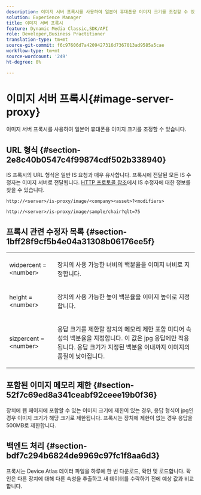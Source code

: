 ```yaml
---
description: 이미지 서버 프록시를 사용하여 일본어 휴대폰용 이미지 크기를 조정할 수 있습니다.
solution: Experience Manager
title: 이미지 서버 프록시
feature: Dynamic Media Classic,SDK/API
role: Developer,Business Practitioner
translation-type: tm+mt
source-git-commit: f6c97606d7a4209427316d7367013ad9585a5cae
workflow-type: tm+mt
source-wordcount: '249'
ht-degree: 0%

---
```



# 이미지 서버 프록시{#image-server-proxy}

이미지 서버 프록시를 사용하여 일본어 휴대폰용 이미지 크기를 조정할 수 있습니다.

## URL 형식 {#section-2e8c40b0547c4f99874cdf502b338940}

IS 프록시의 URL 형식은 일반 IS 요청과 매우 유사합니다. 프록시에 전달된 모든 IS 수정자는 이미지 서버로 전달됩니다. [HTTP 프로토콜 참조](../../is-api/http-ref/image-serving-api-ref/c-http-protocol-reference/c-introduction/c-introduction.md#concept-dbbd5241bc6248ad9b9d7f6c635c311e)에서 IS 수정자에 대한 정보를 찾을 수 있습니다.

`http://<server>/is-proxy/image/<company><asset>?<modifiers>`

`http://<server>/is-proxy/image/sample/chair?qlt=75`

## 프록시 관련 수정자 목록 {#section-1bff28f9cf5b4e04a31308b06176ee5f}

<table id="simpletable_40C1DFB183B54A79BCF65D51ED480CE0"> 
 <tr class="strow"> 
  <td class="stentry"> <p><span class="codeph"> widpercent =  &lt;number&gt;</span> </p></td> 
  <td class="stentry"> <p>장치의 사용 가능한 너비의 백분율을 이미지 너비로 지정합니다. </p></td> 
 </tr> 
 <tr class="strow"> 
  <td class="stentry"> <p><span class="codeph"> height =  &lt;number&gt;</span> </p></td> 
  <td class="stentry"> <p>장치의 사용 가능한 높이 백분율을 이미지 높이로 지정합니다. </p></td> 
 </tr> 
 <tr class="strow"> 
  <td class="stentry"> <p><span class="codeph"> sizpercent =  &lt;number&gt;</span> </p></td> 
  <td class="stentry"> <p>응답 크기를 제한할 장치의 메모리 제한 포함 미디어 속성의 백분율을 지정합니다. 이 값은 jpg 응답에만 적용됩니다. 응답 크기가 지정된 백분율 이내까지 이미지의 품질이 낮아집니다. </p></td> 
 </tr> 
</table>

## 포함된 이미지 메모리 제한 {#section-52f7c69ed8a341ceabf92ceee19b0f36}

장치에 웹 페이지에 포함할 수 있는 이미지 크기에 제한이 있는 경우, 응답 형식이 jpg인 경우 이미지 크기가 해당 크기로 제한됩니다. 프록시는 장치에 제한이 없는 경우 응답을 500MB로 제한합니다.

## 백엔드 처리 {#section-bdf7c294b6824de9969c97fc1f8aa6d3}

프록시는 Device Atlas 데이터 파일을 하루에 한 번 다운로드, 확인 및 로드합니다. 확인은 다른 장치에 대해 다른 속성을 추출하고 새 데이터를 수락하기 전에 예상 값과 비교합니다.
